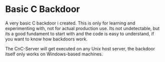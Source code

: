 # Basic C Backdoor
A very basic C backdoor i created. This is only for learning and experimenting with, not for actual production use.
Its not undetectable, but its a good fundament to start with and the code is easy to understand, if you want to know how backdoors work.

The CnC-Server will get executed on any Unix host server, the backdoor itself only works on Windows-based machines.
